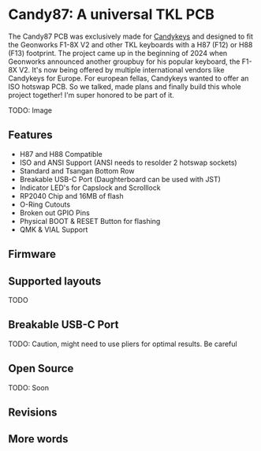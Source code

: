 # Candy87: A universal TKL PCB
The Candy87 PCB was exclusively made for [Candykeys](https://candykeys.com/) and designed to fit the Geonworks F1-8X V2 and other TKL keyboards with a H87 (F12) or H88 (F13) footprint. The project came up in the beginning of 2024 when Geonworks announced another groupbuy for his popular keyboard, the F1-8X V2. It's now being offered by multiple international vendors like Candykeys for Europe. For european fellas, Candykeys wanted to offer an ISO hotswap PCB. So we talked, made plans and finally build this whole project together! I'm super honored to be part of it.

TODO: Image

## Features
- H87 and H88 Compatible
- ISO and ANSI Support (ANSI needs to resolder 2 hotswap sockets)
- Standard and Tsangan Bottom Row
- Breakable USB-C Port (Daughterboard can be used with JST)
- Indicator LED's for Capslock and Scrolllock
- RP2040 Chip and 16MB of flash
- O-Ring Cutouts
- Broken out GPIO Pins
- Physical BOOT & RESET Button for flashing
- QMK & VIAL Support

## Firmware

## Supported layouts

TODO

## Breakable USB-C Port

TODO: Caution, might need to use pliers for optimal results. Be careful

## Open Source
TODO: Soon

## Revisions

## More words
